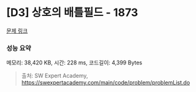 # [D3] 상호의 배틀필드 - 1873 

[문제 링크](https://swexpertacademy.com/main/code/problem/problemDetail.do?contestProbId=AV5LyE7KD2ADFAXc) 

### 성능 요약

메모리: 38,420 KB, 시간: 228 ms, 코드길이: 4,399 Bytes



> 출처: SW Expert Academy, https://swexpertacademy.com/main/code/problem/problemList.do